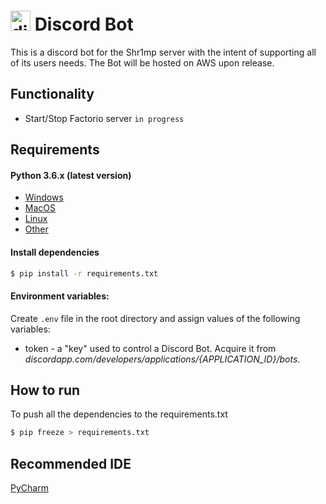 # <img src="https://cdn.iconscout.com/icon/free/png-512/discord-3-569463.png" alt="discord icon" width="32"/> Discord Bot
This is a discord bot for the Shr1mp server with the intent of supporting all of its users needs. The Bot will be hosted on AWS upon release.

## Functionality
- Start/Stop Factorio server `in progress`

## Requirements
#### Python 3.6.x (latest version)
- [Windows](https://www.python.org/downloads/windows/)
- [MacOS](https://www.python.org/downloads/mac-osx/)
- [Linux](https://www.python.org/downloads/source/)
- [Other](https://www.python.org/download/other/)

#### Install dependencies
```bash
$ pip install -r requirements.txt
```

#### Environment variables:
Create `.env` file in the root directory and assign values of the following variables:
- token - a "key" used to control a Discord Bot. Acquire it from *discordapp.com/developers/applications/{APPLICATION_ID}/bots*.

## How to run
<!-- todo: Write tutorial how to run it but also how to deploy changes -->
To push all the dependencies to the requirements.txt
```bash
$ pip freeze > requirements.txt
```

## Recommended IDE
[PyCharm](https://www.jetbrains.com/pycharm/)

